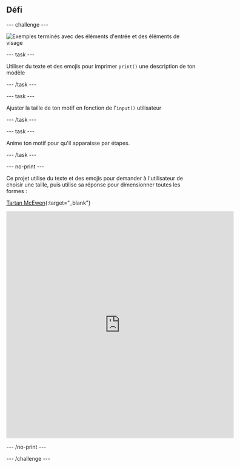 ## Défi

--- challenge ---

![Exemples terminés avec des éléments d'entrée et des éléments de visage](images/upgrade.gif)

--- task ---

Utiliser du texte et des emojis pour imprimer `print()` une description de ton modèle

--- /task ---

--- task ---

Ajuster la taille de ton motif en fonction de l'`input()` utilisateur

--- /task ---

--- task ---

Anime ton motif pour qu'il apparaisse par étapes.

--- /task ---


--- no-print ---

Ce projet utilise du texte et des emojis pour demander à l'utilisateur de choisir une taille, puis utilise sa réponse pour dimensionner toutes les formes :


[Tartan McEwen](https://editor.raspberrypi.org/fr-FR/projects/mcewen-tartan-example){:target="_blank"}


<iframe src="https://editor.raspberrypi.org/fr-FR/embed/viewer/mcewen-tartan-example" width="600" height="600" frameborder="0" marginwidth="0" marginheight="0" allowfullscreen>
</iframe>

--- /no-print ---

--- /challenge ---
